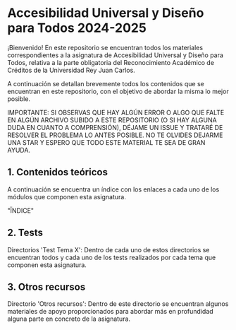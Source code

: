# Accesibilidad Universal y Diseño para Todos 2024-2025

¡Bienvenido! En este repositorio se encuentran todos los materiales correspondientes a la asignatura de Accesibilidad Universal y Diseño para Todos, relativa a la parte obligatoria del Reconocimiento Académico de Créditos de la Universidad Rey Juan Carlos.

A continuación se detallan brevemente todos los contenidos que se encuentran en este repositorio, con el objetivo de abordar la misma lo mejor posible.

IMPORTANTE: SI OBSERVAS QUE HAY ALGÚN ERROR O ALGO QUE FALTE EN ALGÚN ARCHIVO SUBIDO A ESTE REPOSITORIO (O SI HAY ALGUNA DUDA EN CUANTO A COMPRENSIÓN), DÉJAME UN ISSUE Y TRATARÉ DE RESOLVER EL PROBLEMA LO ANTES POSIBLE. NO TE OLVIDES DEJARME UNA STAR Y ESPERO QUE TODO ESTE MATERIAL TE SEA DE GRAN AYUDA.

## 1. Contenidos teóricos

A continuación se encuentra un índice con los enlaces a cada uno de los módulos que componen esta asignatura.

"ÏNDICE"

## 2. Tests

Directorios 'Test Tema X': Dentro de cada uno de estos directorios se encuentran todos y cada uno de los tests realizados por cada tema que componen esta asignatura.

## 3. Otros recursos

Directorio 'Otros recursos': Dentro de este directorio se encuentran algunos materiales de apoyo proporcionados para abordar más en profundidad alguna parte en concreto de la asignatura.
